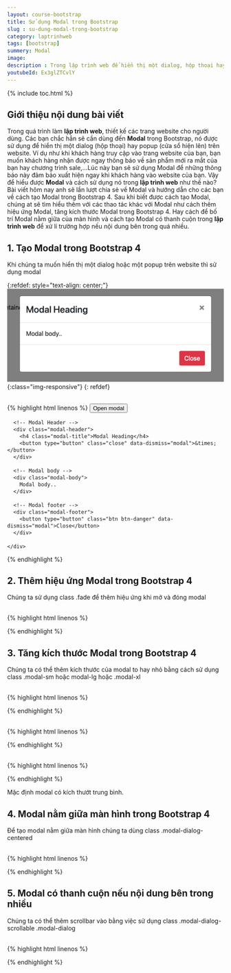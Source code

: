 ```yaml
---
layout: course-bootstrap
title: Sử dụng Modal trong Bootstrap 
slug : su-dung-modal-trong-bootstrap
category: laptrinhweb
tags: [bootstrap]
summery: Modal
image:
description : Trong lập trình web để hiển thị một dialog, hộp thoại hay popup, cửa sổ hiện lên trên website, các lập trình viên sẽ sử dụng Modal trong Bootstrap. Bài viết này sẽ giúp hiểu được Modal trong lập trình web là gì? Đồng thời hướng dẫn cách để tạo được Modal trong Bootstrap 4. Sau khi biết được cách tạo Modal, sẽ tìm hiểu thêm về các thao tác khác với Modal như cách thêm hiệu ứng Modal, tăng kích thước Modal trong Bootstrap 4. Hay cách để bố trí Modal nằm giữa của màn hình và cách tạo Modal có thanh cuộn trong lập trình web để xử lí trường hợp nếu nội dung bên trong quá nhiều.
youtubeId: Ex3glZTCvlY
---
```


{% include toc.html %}

## **Giới thiệu nội dung bài viết**

Trong quá trình làm <b>lập trình web</b>, thiết kế các trang website cho người dùng. Các bạn chắc hẳn sẽ cần dùng đến <b>Modal</b> trong Bootstrap, nó được sử dụng để hiển thị một dialog (hộp thoại) hay popup (cửa sổ hiện lên) trên website. Ví dụ như khi khách hàng truy cập vào trang website của bạn, bạn muốn khách hàng nhận được ngay thông báo về sản phẩm mới ra mắt của bạn hay chương trình sale,…Lúc này bạn sẽ sử dụng Modal để những thông báo này đảm bảo xuất hiện ngay khi khách hàng vào website của bạn.
Vậy để hiểu được <b>Modal</b> và cách sử dụng nó trong <b>lập trình web</b> như thế nào? Bài viết hôm nay anh sẽ lần lượt chia sẻ về Modal và hướng dẫn cho các bạn về cách tạo Modal trong Bootstrap 4. Sau khi biết được cách tạo Modal, chúng at sẽ tìm hiểu thêm với các thao tác khác với Modal như cách thêm hiệu ứng Modal, tăng kích thước Modal trong Bootstrap 4. Hay cách để bố trí Modal nằm giữa của màn hình và cách tạo Modal có thanh cuộn trong <b>lập trình web</b> để xử lí trường hợp nếu nội dung bên trong quá nhiều.
 

## **1. Tạo Modal trong Bootstrap 4**

Khi chúng ta muốn hiển thị một dialog hoặc một popup trên website thì sử dụng modal

{:refdef: style="text-align: center;"}
![modal1](/images/post/boostrap/modal1.png){:class="img-responsive"}
{: refdef}

<br>
{% highlight html  linenos %}

<!-- Button to Open the Modal -->
<button type="button" class="btn btn-primary" data-toggle="modal" data-target="#myModal">
  Open modal
</button>

<!-- The Modal -->
<div class="modal" id="myModal">
  <div class="modal-dialog">
    <div class="modal-content">

      <!-- Modal Header -->
      <div class="modal-header">
        <h4 class="modal-title">Modal Heading</h4>
        <button type="button" class="close" data-dismiss="modal">&times;</button>
      </div>

      <!-- Modal body -->
      <div class="modal-body">
        Modal body..
      </div>

      <!-- Modal footer -->
      <div class="modal-footer">
        <button type="button" class="btn btn-danger" data-dismiss="modal">Close</button>
      </div>

    </div>
  </div>
</div>

{% endhighlight %}

## **2. Thêm hiệu ứng Modal trong Bootstrap 4**

Chúng ta sử dụng class .fade để thêm hiệu ứng khi mở và đóng modal

<br>
{% highlight html  linenos %}

<!-- Fading modal -->
<div class="modal fade"></div>

<!-- Modal without animation -->
<div class="modal"></div>


{% endhighlight %}

## **3. Tăng kích thước Modal trong Bootstrap 4**

Chúng ta có thể thêm kích thước của modal to hay nhỏ bằng cách sử dụng class .modal-sm hoặc modal-lg hoặc .modal-xl

<br>
{% highlight html  linenos %}

<div class="modal-dialog modal-sm">


{% endhighlight %}

<br>
{% highlight html  linenos %}

<div class="modal-dialog modal-lg">


{% endhighlight %}

<br>
{% highlight html  linenos %}

<div class="modal-dialog modal-xl">


{% endhighlight %}

Mặc định modal có kích thướt trung bình.

## **4. Modal nằm giữa màn hình trong Bootstrap 4**

Để tạo modal nằm giữa màn hình chúng ta dùng class .modal-dialog-centered 

<br>
{% highlight html  linenos %}

<div class="modal-dialog modal-dialog-centered">


{% endhighlight %}

## **5. Modal có thanh cuộn nếu nội dung bên trong nhiều**

Chúng ta có thể thêm scrollbar vào bằng việc sử dụng class .modal-dialog-scrollable  .modal-dialog

<br>
{% highlight html  linenos %}

<div class="modal-dialog modal-dialog-scrollable">

{% endhighlight %}










